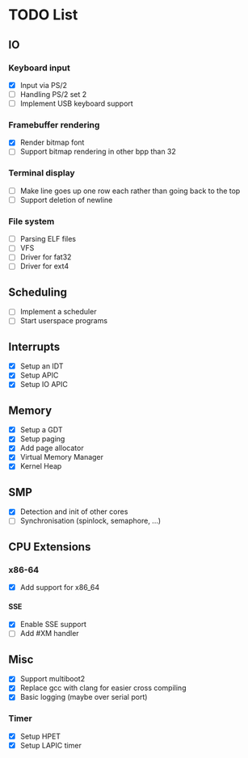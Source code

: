 # TODO List

## IO

### Keyboard input

- [x] Input via PS/2
- [ ] Handling PS/2 set 2
- [ ] Implement USB keyboard support

### Framebuffer rendering

- [x] Render bitmap font
- [ ] Support bitmap rendering in other bpp than 32

### Terminal display

- [ ] Make line goes up one row each rather than going back to the top
- [ ] Support deletion of newline

### File system

- [ ] Parsing ELF files
- [ ] VFS
- [ ] Driver for fat32
- [ ] Driver for ext4

## Scheduling

- [ ] Implement a scheduler
- [ ] Start userspace programs

## Interrupts

- [x] Setup an IDT
- [x] Setup APIC
- [x] Setup IO APIC

## Memory

- [x] Setup a GDT
- [x] Setup paging
- [x] Add page allocator
- [x] Virtual Memory Manager
- [x] Kernel Heap

## SMP

- [x] Detection and init of other cores
- [ ] Synchronisation (spinlock, semaphore, ...)

## CPU Extensions

### x86-64

- [x] Add support for x86_64

#### SSE

- [x] Enable SSE support
- [ ] Add #XM handler

## Misc

- [x] Support multiboot2
- [x] Replace gcc with clang for easier cross compiling
- [x] Basic logging (maybe over serial port)

### Timer
- [x] Setup HPET
- [x] Setup LAPIC timer
